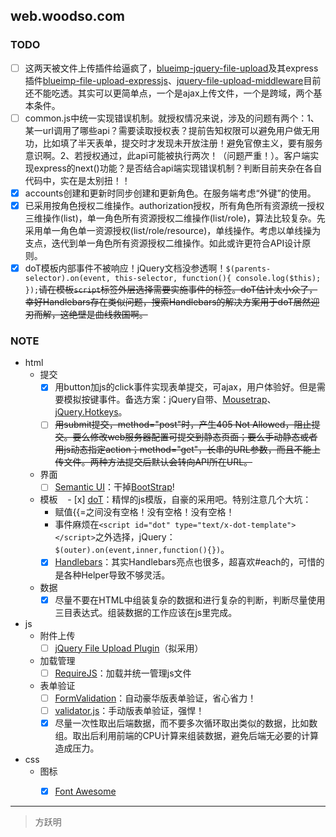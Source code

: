 ## web.woodso.com

### TODO
- [ ] 这两天被文件上传插件给逼疯了，[blueimp-jquery-file-upload](https://github.com/arvindr21/blueimp-file-upload-expressjs)及其express插件[blueimp-file-upload-expressjs](https://github.com/arvindr21/blueimp-file-upload-expressjs)、[jquery-file-upload-middleware](https://github.com/aguidrevitch/jquery-file-upload-middleware)目前还不能吃透。其实可以更简单点，一个是ajax上传文件，一个是跨域，两个基本条件。
- [ ] common.js中统一实现错误机制。就授权情况来说，涉及的问题有两个：1、某一url调用了哪些api？需要读取授权表？提前告知权限可以避免用户做无用功，比如填了半天表单，提交时才发现未开放注册！避免官僚主义，要有服务意识啊。2、若授权通过，此api可能被执行两次！（问题严重！）。客户端实现express的next()功能？是否结合api端实现错误机制？判断目前夹杂在各自代码中，实在是太别扭！！
- [x] accounts创建和更新时同步创建和更新角色。在服务端考虑“外键”的使用。
- [x] 已采用按角色授权二维操作。authorization授权，所有角色所有资源统一授权三维操作(list)，单一角色所有资源授权二维操作(list/role)，算法比较复杂。先采用单一角色单一资源授权(list/role/resource)，单线操作。考虑以单线操为支点，迭代到单一角色所有资源授权二维操作。如此或许更符合API设计原则。
- [x] doT模板内部事件不被响应！jQuery文档没参透啊！`$(parents-selector).on(event, this-selector, function(){ console.log($this); });`~~请在模板`script`标签外层选择需要实施事件的标签。doT估计太小众了，幸好Handlebars存在类似问题，搜索Handlebars的解决方案用于doT居然迎刃而解，这绝壁是曲线救国啊。~~

### NOTE
- html
  - 提交
    - [x] 用button加js的click事件实现表单提交，可ajax，用户体验好。但是需要模拟按键事件。备选方案：jQuery自带、[Mousetrap](https://github.com/ccampbell/mousetrap)、[jQuery.Hotkeys](https://github.com/jeresig/jquery.hotkeys)。
    - [ ] ~~用submit提交，method="post"时，产生405 Not Allowed，阻止提交。要么修改web服务器配置可提交到静态页面；要么手动静态或者用js动态指定action；method="get"，长串的URL参数，而且不能上传文件。两种方法提交后默认会转向API所在URL。~~
  - 界面
    - [ ] [Semantic UI](http://semantic-ui.cn)：干掉[BootStrap](http://www.bootcss.com)!
  - 模板
    - [x] [doT](https://github.com/olado/doT)：精悍的js模版，自豪的采用吧。特别注意几个大坑：
      - 赋值{{=之间没有空格！没有空格！没有空格！
      - 事件麻烦在`<script id="dot" type="text/x-dot-template"></script>`之外选择，jQuery：`$(outer).on(event,inner,function(){})`。
    - [x] [Handlebars](https://github.com/wycats/handlebars.js)：其实Handlebars亮点也很多，超喜欢#each的，可惜的是各种Helper导致不够灵活。
  - 数据
    - [x] 尽量不要在HTML中组装复杂的数据和进行复杂的判断，判断尽量使用三目表达式。组装数据的工作应该在js里完成。
- js
  - 附件上传
    - [ ] [jQuery File Upload Plugin](https://github.com/blueimp/jQuery-File-Upload)（拟采用）
  - 加载管理
    - [ ] [RequireJS](https://github.com/jrburke/requirejs)：加载并统一管理js文件
  - 表单验证
    - [ ] [FormValidation](https://github.com/formvalidation/formvalidation)：自动豪华版表单验证，省心省力！
    - [ ] [validator.js](https://github.com/chriso/validator.js)：手动版表单验证，强悍！
    - [x] 尽量一次性取出后端数据，而不要多次循环取出类似的数据，比如数组。取出后利用前端的CPU计算来组装数据，避免后端无必要的计算造成压力。
- css
  - 图标
    - [x] [Font Awesome](https://github.com/FortAwesome/Font-Awesome)


----------
> 方跃明
